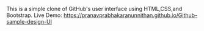 This is a simple clone of GitHub's user interface using HTML,CSS,and Bootstrap. 
Live Demo:  https://pranavprabhakaranunnithan.github.io/Github-sample-design-UI
